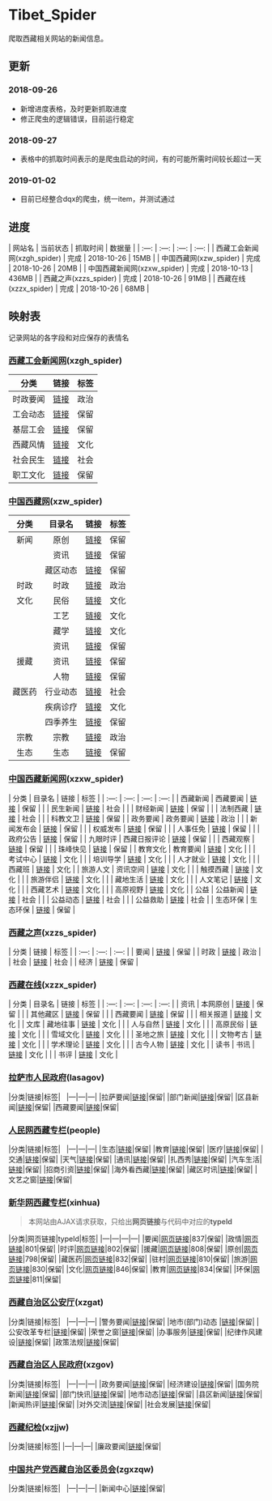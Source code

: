 # Tibet_Spider
爬取西藏相关网站的新闻信息。
## 更新
### 2018-09-26
* 新增进度表格，及时更新抓取进度
* 修正爬虫的逻辑错误，目前运行稳定
### 2018-09-27
* 表格中的抓取时间表示的是爬虫启动的时间，有的可能所需时间较长超过一天
### 2019-01-02
* 目前已经整合dqx的爬虫，统一item，并测试通过
## 进度

| 网站名 | 当前状态 | 抓取时间 | 数据量 |
| :—: | :—: | :—: | :—: |
| 西藏工会新闻网(xzgh_spider) | 完成 | 2018-10-26 | 15MB |
| 中国西藏网(xzw_spider) | 完成 | 2018-10-26 | 20MB |
| 中国西藏新闻网(xzxw_spider) | 完成 | 2018-10-13 | 436MB |
| 西藏之声(xzzs_spider) | 完成 | 2018-10-26 | 91MB |
| 西藏在线(xzzx_spider) | 完成 | 2018-10-26 | 68MB |

## 映射表
记录网站的各字段和对应保存的表情名

### [西藏工会新闻网](http://xz.workercn.cn/)(xzgh_spider)
| 分类 | 链接 | 标签 |
| :--: | :--: | :--: |
| 时政要闻 | [链接](http://xz.workercn.cn/10930/10930.shtml) | 政治 |
| 工会动态 | [链接](http://xz.workercn.cn/10850/10850.shtml) | 保留 |
| 基层工会 | [链接](http://xz.workercn.cn/10858/10858.shtml) | 保留 |
| 西藏风情 | [链接](http://xz.workercn.cn/29369/29369.shtml) | 文化 |
| 社会民生 | [链接](http://xz.workercn.cn/10864/10864.shtml) | 社会 |
| 职工文化 | [链接](http://xz.workercn.cn/29556/29556.shtml) | 保留 |

### [中国西藏网](http://www.tibet.cn/)(xzw_spider)
| 分类 | 目录名 | 链接 | 标签 |
| :--: | :--: | :--: | :--: |
| 新闻 | 原创 | [链接](http://www.tibet.cn/cn/news/yc/) |	保留 |
|     | 资讯 | [链接](http://www.tibet.cn/cn/news/zx/) | 保留 |
|     | 藏区动态 | [链接](http://www.tibet.cn/cn/news/zcdt/) | 保留 |
| 时政 | 时政 | [链接](http://www.tibet.cn/cn/politics/) | 政治 |
| 文化 | 民俗 | [链接](http://www.tibet.cn/cn/culture/ms/) | 文化 |
|     | 工艺 | [链接](http://www.tibet.cn/cn/culture/gy/) | 文化 |
|     | 藏学 | [链接](http://www.tibet.cn/cn/culture/zx/) | 文化 |
|     | 资讯 | [链接](http://www.tibet.cn/cn/culture/wx/) | 保留 |
| 援藏 | 资讯 | [链接](http://www.tibet.cn/cn/aid_tibet/news/) | 保留 |
|     | 人物 | [链接](http://www.tibet.cn/cn/aid_tibet/rw/) |	 保留 |
| 藏医药 | 行业动态 | [链接](http://www.tibet.cn/cn/medicine/news/) | 社会 |
|     | 疾病诊疗 | [链接](http://www.tibet.cn/cn/medicine/jbzl/) | 文化 |
|     | 四季养生 | [链接](http://www.tibet.cn/cn/medicine/sjys/) | 保留 |
| 宗教 | 宗教 | [链接](http://www.tibet.cn/cn/religion/) | 政治 |
| 生态 | 生态 | [链接](http://www.tibet.cn/cn/ecology/) |	保留 |

### [中国西藏新闻网](http://www.xzxw.com/)(xzxw_spider)
| 分类 | 目录名 | 链接 | 标签 |
| :—: | :—: | :—: | :—: |
| 西藏新闻 | 西藏要闻 | [链接](http://www.xzxw.com/xw/xzyw/) |	保留 |
|     | 民生新闻 | [链接](http://www.xzxw.com/xw/msxw/) |	社会 |
|     | 财经新闻 | [链接](http://www.xzxw.com/xw/cjxw/) |	保留 |
|     | 法制西藏 | [链接](http://www.xzxw.com/xw/fzxz/) |	社会 |
|     | 科教文卫 | [链接](http://www.xzxw.com/xw/kjww/) |	保留 |
| 政务要闻 | 政务要闻 | [链接](http://www.xzxw.com/zw/zwyw/) |	政治 |
|     | 新闻发布会 | [链接](http://www.xzxw.com/zw/xwfbh/) |	保留 |
|     | 权威发布 | [链接](http://www.xzxw.com/zw/qwfb/) |	保留 |
|     | 人事任免 | [链接](http://www.xzxw.com/zw/rsrm/) |	保留 |
|     | 政府公告 | [链接](http://www.xzxw.com/zw/zfgg/) |	保留 |
| 九眼时评 | 西藏日报评论 | [链接](http://www.xzxw.com/jysp/xzrbpl/) |	保留 |
|     | 西藏观察 | [链接](http://www.xzxw.com/jysp/xzgc/) | 保留 |
|     | 珠峰快见 | [链接](http://www.xzxw.com/jysp/zfkj/) | 保留 |
| 教育文化 | 教育要闻 | [链接](http://www.xzxw.com/wh/jyyw/) |	文化 |
|     | 考试中心 | [链接](http://www.xzxw.com/wh/kszx/) |	文化 |
|     | 培训导学 | [链接](http://www.xzxw.com/wh/pxdx/) |	文化 |
|     | 人才就业 | [链接](http://www.xzxw.com/wh/rcjy/) |	文化 |
|     | 西藏班 | [链接](http://www.xzxw.com/wh/xzb/) |	文化 |
| 旅游人文 | 资讯空间 | [链接](http://www.xzxw.com/lyrw/zxkj/) | 文化 |
|     | 触摸西藏 | [链接](http://www.xzxw.com/lyrw/cmxz/) | 文化 |
|     | 旅游伴侣 | [链接](http://www.xzxw.com/lyrw/lybl/) | 文化 |
|     | 藏地生活 | [链接](http://www.xzxw.com/lyrw/zdsh/) | 文化 |
|     | 人文笔记 | [链接](http://www.xzxw.com/lyrw/rwbj/) | 文化 |
|     | 西藏艺术 | [链接](http://www.xzxw.com/lyrw/xzys/) | 文化 |
|     | 高原视野 | [链接](http://www.xzxw.com/lyrw/gysy/) | 文化 |
| 公益 | 公益新闻 | [链接](http://www.xzxw.com/gongyi_5554/gyxw/) | 社会 |
|     | 公益动态 | [链接](http://www.xzxw.com/gongyi_5554/dongtai/) | 社会 |
|     | 公益救助 | [链接](http://www.xzxw.com/gongyi_5554/help/) | 社会 |
| 生态环保 | 生态环保 | [链接](http://www.xzxw.com/xw/shengthb/) |	保留 |

### [西藏之声](http://www.vtibet.com/)(xzzs_spider)
| 分类 | 链接 | 标签 |
| :—: | :—: | :—: |
| 要闻 | [链接](http://www.vtibet.com/xw_702/yw_705/) | 保留 |
| 时政 | [链接](http://www.vtibet.com/xw_702/sz_704/) | 政治 |
| 社会 | [链接](http://www.vtibet.com/xw_702/sh_709/) | 社会 |
| 经济 | [链接](http://www.vtibet.com/xw_702/jj_710/) | 保留 |

### [西藏在线](http://www.tibetol.cn/)(xzzx_spider)
| 分类 | 目录名 | 链接 | 标签 |
| :—: | :—: | :—: | :—: |
| 资讯 | 本网原创 | [链接](http://www.tibetol.cn/html/zixun/bwyc/) | 保留 |
|     | 其他藏区 | [链接](http://www.tibetol.cn/html/zixun/qitazangqu/) | 保留 |
|     | 西藏要闻 | [链接](http://www.tibetol.cn/html/zixun/xizangyaowen/) | 保留 |
|     | 相关报道 | [链接](http://www.tibetol.cn/html/zixun/xgbd/) | 文化 |
| 文库 | 藏地往事 | [链接](http://www.tibetol.cn/html/wenzhai/zdws/) | 文化 |
|     | 人与自然 | [链接](http://www.tibetol.cn/html/wenzhai/ryzr/) | 文化 |
|     | 高原民俗 | [链接](http://www.tibetol.cn/html/wenzhai/gyms/) | 文化 |
|     | 雪域文化 | [链接](http://www.tibetol.cn/html/wenzhai/yxwh/) | 文化 |
|     | 圣地之旅 | [链接](http://www.tibetol.cn/html/wenzhai/sdzl/) | 文化 |
|     | 文物考古 | [链接](http://www.tibetol.cn/html/wenzhai/wwkg/) | 文化 |
|     | 学术理论 | [链接](http://www.tibetol.cn/html/wenzhai/wxxs/) | 文化 |
|     | 古今人物 | [链接](http://www.tibetol.cn/html/wenzhai/gjrw/) | 文化 |
| 读书 | 书讯 | [链接](http://www.tibetol.cn/html/dushu/sx/) | 文化 |
|     | 书评 | [链接](http://www.tibetol.cn/html/dushu/sp/) | 文化 |

### [拉萨市人民政府](http://www.lasa.gov.cn/)(lasagov)
|分类|链接|标签|  
|—|—|—|
|拉萨要闻|[链接](http://www.lasa.gov.cn/lasa/xwzx/lsyw/index.shtml)|保留|
|部门新闻|[链接](http://www.lasa.gov.cn/lasa/xwzx/bmxw.shtml)|保留|
|区县新闻|[链接](http://www.lasa.gov.cn/lasa/xwzx/qxxw.shtml)|保留|
|西藏要闻|[链接](http://www.lasa.gov.cn/lasa/xwzx/xzyw.shtml)|保留|

### [人民网西藏专栏](http://xz.people.com.cn/)(people)
|分类|链接|标签|  
|—|—|—|
|生态|[链接](http://xz.people.com.cn/GB/139194/index.html)|保留|
|教育|[链接](http://xz.people.com.cn/GB/139190/index.html)|保留|
|医疗|[链接](http://xz.people.com.cn/GB/378471/index.html)|保留|
|交通|[链接](http://xz.people.com.cn/GB/139191/index.html)|保留|
|天气|[链接](http://xz.people.com.cn/GB/389261/index.html)|保留|
|通讯|[链接](http://xz.people.com.cn/GB/389267/index.html)|保留|
|扎西秀|[链接](http://xz.people.com.cn/GB/389268/index.html)|保留|
|汽车生活|[链接](http://xz.people.com.cn/GB/389269/index.html)|保留|
|招商引资|[链接](http://xz.people.com.cn/GB/389270/index.html)|保留|
|海外看西藏|[链接](http://xz.people.com.cn/GB/226402/index.html)|保留|
|藏区时讯|[链接](http://xz.people.com.cn/GB/389271/index.html)|保留|
|文艺之窗|[链接](http://xz.people.com.cn/GB/389258/index.html)|保留|

### [新华网西藏专栏](http://tibet.news.cn)(xinhua)

> 本网站由AJAX请求获取，只给出**网页链接**与代码中对应的**typeId**

|分类|网页链接|typeId|标签|
|—|—|—|—|
|要闻|[网页链接](http://tibet.news.cn/xhjj.htm)|837|保留|
|政情|[网页链接](http://tibet.news.cn/zqrs.htm)|801|保留|
|时评|[网页链接](http://tibet.news.cn/sspl.htm)|802|保留|
|援藏|[网页链接](http://tibet.news.cn/yzxz.htm)|808|保留|
|原创|[网页链接](http://tibet.news.cn/bzyc.htm)|798|保留|
|藏医药|[网页链接](http://tibet.news.cn/zyy.htm)|832|保留|
|驻村|[网页链接](http://tibet.news.cn/zcgs.htm)|810|保留|
|旅游|[网页链接](http://tibet.news.cn/xzly.htm)|830|保留|
|文化|[网页链接](http://tibet.news.cn/whdt.htm)|846|保留|
|教育|[网页链接](http://tibet.news.cn/jiaoyu.htm)|834|保留|
|环保|[网页链接](http://tibet.news.cn/hjbh.htm)|811|保留|

### [西藏自治区公安厅](http://www.xzgat.gov.cn)(xzgat)
|分类|链接|标签|  
|—|—|—|
|警务要闻|[链接](http://www.xzgat.gov.cn/jwyw/index.jhtml)|保留|
|地市(部门)动态 |[链接](http://www.xzgat.gov.cn/dsdt/index.jhtml)|保留|
|公安改革专栏|[链接](http://www.xzgat.gov.cn/gsggzl/index.jhtml)|保留|
|荣誉之窗|[链接](http://www.xzgat.gov.cn/ryzc/index.jhtml)|保留|
|办事服务|[链接](http://www.xzgat.gov.cn/cjwt/index.jhtml)|保留|
|纪律作风建设|[链接](http://www.xzgat.gov.cn/jlzfjs/index.jhtml)|保留|
|政策法规|[链接](http://www.xzgat.gov.cn/zcfg/index.jhtml)|保留|

### [西藏自治区人民政府](http://www.xizang.gov.cn)(xzgov)
|分类|链接|标签|  
|—|—|—|
|政务要闻|[链接](http://www.xizang.gov.cn/xwzx/zwyw/)|保留|
|经济建设|[链接](http://www.xizang.gov.cn/xwzx/jjjs/)|保留|
|国务院新闻|[链接](http://www.xizang.gov.cn/xwzx/gwyxw/)|保留|
|部门快讯|[链接](http://www.xizang.gov.cn/xwzx/qnyw/)|保留|
|地市动态|[链接](http://www.xizang.gov.cn/xwzx/dsyw/)|保留|
|县区新闻|[链接](http://www.xizang.gov.cn/xwzx/xqxw/)|保留|
|新闻热评|[链接](http://www.xizang.gov.cn/xwzx/xwrp/)|保留|
|对外交流|[链接](http://www.xizang.gov.cn/xwzx/dwjl/)|保留|
|社会发展|[链接](http://www.xizang.gov.cn/xwzx/shfz/)|保留|

### [西藏纪检](http://www.xzjjw.gov.cn/yw.php?type=17)(xzjjw)
|分类|链接|标签|
|—|—|—|
|廉政要闻|[链接](http://www.xzjjw.gov.cn/yw.php?type=17)|保留|

### [中国共产党西藏自治区委员会](http://www.zgxzqw.gov.cn/xwzx/)(zgxzqw)
|分类|链接|标签|  
|—|—|—|
|新闻中心|[链接](http://www.zgxzqw.gov.cn/xwzx/)|保留|
